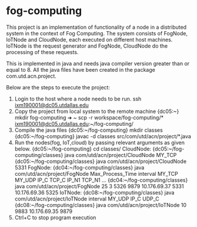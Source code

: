 # fog-computing
This project is an implementation of functionality of a node in a distributed system in the context of Fog Computing. The system consists of FogNode, IoTNode and CloudNode, each executed on different host machines. IoTNode is the request generator and FogNode, CloudNode do the processing of these requests.

This is implemented in java and needs java compiler version greater than or equal to 8.
All the java files have been created in the package com.utd.acn.project.

Below are the steps to execute the project:

1. Login to the host where a node needs to be run.
    ssh ixm190001@dc05.utdallas.edu   
2. Copy the project from local system to the remote machine
    {dc05:~} mkdir fog-computing
    ➜  ~ scp -r workspace/fog-computing/* ixm190001@dc05.utdallas.edu:~/fog-computing/    
3. Compile the java files
    {dc05:~/fog-computing} mkdir classes
    {dc05:~/fog-computing}  javac -d classes src/com/utd/acn/project/*.java 
4. Run the nodes(fog, IoT,cloud) by passing relevant arguments as given below.
    {dc05:~/fog-computing} cd classes/
    CloudNode:
    {dc05:~/fog-computing/classes} java com/utd/acn/project/CloudNode MY_TCP
    {dc05:~/fog-computing/classes} java com/utd/acn/project/CloudNode 5331 
    FogNode:
    {dc04:~/fog-computing/classes} java com/utd/acn/project/FogNode Max_Process_Time interval MY_TCP MY_UDP IP_C TCP_C IP_N1 TCP_N1 ...
    {dc04:~/fog-computing/classes} java com/utd/acn/project/FogNode 25 3 5326 9879 10.176.69.37 5331 10.176.69.36 5325
    IoTNode:
    {dc08:~/fog-computing/classes} java com/utd/acn/project/IoTNode interval MY_UDP IP_C UDP_C
    {dc08:~/fog-computing/classes} java com/utd/acn/project/IoTNode 10 9883 10.176.69.35 9879
5. Ctrl+C to stop program execution
